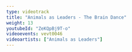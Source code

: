 ```yaml
---
type: videotrack
title: "Animals as Leaders - The Brain Dance"
weight: 13
youtubeId: "ZeKQpBj9T-o"
videoevents: vevt0046
videoartists: ["Animals as Leaders"]
---
```

